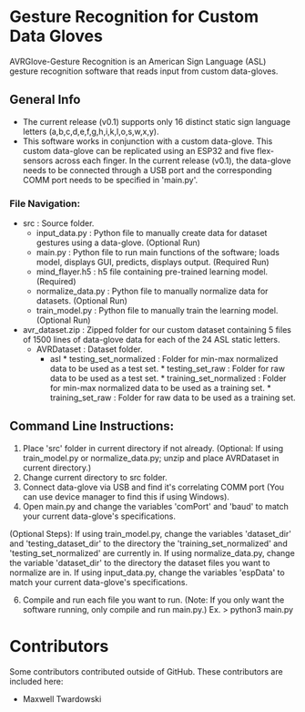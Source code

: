# Gesture Recognition for Custom Data Gloves 
AVRGlove-Gesture Recognition is an American Sign Language (ASL) gesture recognition software that reads input from custom data-gloves.

## General Info
* The current release (v0.1) supports only 16 distinct static sign language letters (a,b,c,d,e,f,g,h,i,k,l,o,s,w,x,y).
* This software works in conjunction with a custom data-glove. This custom data-glove can be replicated using an ESP32 and five flex-sensors across each finger. In the current release (v0.1), the data-glove needs to be connected through a USB port and the corresponding COMM port needs to be specified in 'main.py'. 

### File Navigation:
* src : Source folder.
    * input_data.py : Python file to manually create data for dataset gestures using a data-glove. (Optional Run)
    * main.py : Python file to run main functions of the software; loads model, displays GUI, predicts, displays output. (Required Run)
    * mind_flayer.h5 : h5 file containing pre-trained learning model. (Required)
    * normalize_data.py : Python file to manually normalize data for datasets. (Optional Run)
    * train_model.py : Python file to manually train the learning model. (Optional Run)
* avr_dataset.zip : Zipped folder for our custom dataset containing 5 files of 1500 lines of data-glove data for each of the 24 ASL static letters.
    * AVRDataset : Dataset folder.
        * asl
              * testing_set_normalized : Folder for min-max normalized data to be used as a test set.
              * testing_set_raw : Folder for raw data to be used as a test set.
              * training_set_normalized : Folder for min-max normalized data to be used as a training set.
              * training_set_raw : Folder for raw data to be used as a training set.

## Command Line Instructions:
1. Place 'src' folder in current directory if not already. (Optional: If using train_model.py or normalize_data.py; unzip and place AVRDataset in current directory.)
2. Change current directory to src folder.
3. Connect data-glove via USB and find it's correlating COMM port (You can use device manager to find this if using Windows).
4. Open main.py and change the variables 'comPort' and 'baud' to match your current data-glove's specifications.
   
(Optional Steps): 
   If using train_model.py, change the variables 'dataset_dir' and 'testing_dataset_dir' to the directory the 'training_set_normalized' and 'testing_set_normalized' are currently in.
   If using normalize_data.py, change the variable 'dataset_dir' to the directory the dataset files you want to normalize are in.
   If using input_data.py, change the variables 'espData' to match your current data-glove's specifications.

6. Compile and run each file you want to run. (Note: If you only want the software running, only compile and run main.py.)
      Ex. > python3 main.py

# Contributors
Some contributors contributed outside of GitHub. These contributors are included here:
* Maxwell Twardowski
